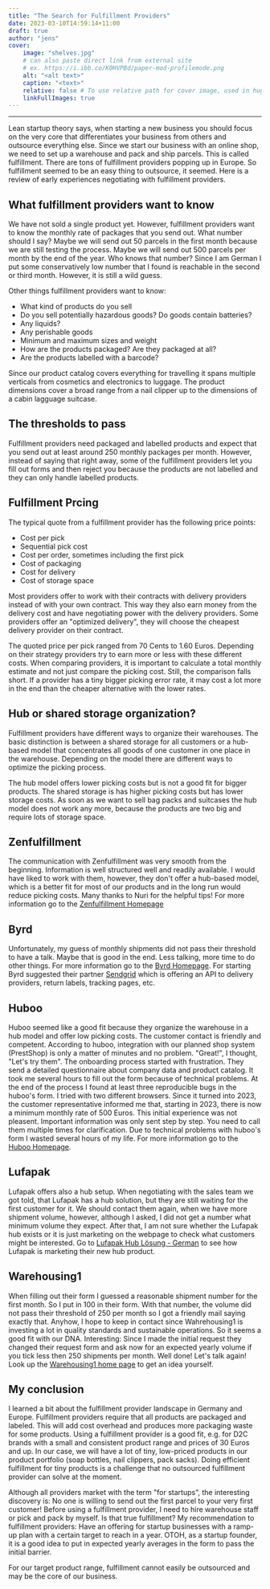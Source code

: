 ```yaml
---
title: "The Search for Fulfillment Providers"
date: 2023-03-10T14:59:14+11:00
draft: true
author: "jens"
cover:
    image: "shelves.jpg"
    # can also paste direct link from external site
    # ex. https://i.ibb.co/K0HVPBd/paper-mod-profilemode.png
    alt: "<alt text>"
    caption: "<text>"
    relative: false # To use relative path for cover image, used in hugo Page-bundles
    linkFullImages: true
---
```

---

Lean startup theory says, when starting a new business you should focus on the very core that differentiates your business from others and outsource everything else. Since we start our business with an online shop, we need to set up a warehouse and pack and ship parcels. This is called fulfillment. There are tons of fulfillment providers popping up in Europe. So fulfillment seemed to be an easy thing to outsource, it seemed. Here is a review of early experiences negotiating with fulfillment providers.

## What fulfillment providers want to know

We have not sold a single product yet. However, fulfillment providers want to know the monthly rate of packages that you send out. What number should I say? Maybe we will send out 50 parcels in the first month because we are still testing the process. Maybe we will send out 500 parcels per month by the end of the year. Who knows that number? Since I am German I put some conservatively low number that I found is reachable in the second or third month. However, it is still a wild guess.

Other things fulfillment providers want to know:

- What kind of products do you sell
- Do you sell potentially hazardous goods? Do goods contain batteries?
- Any liquids?
- Any perishable goods
- Minimum and maximum sizes and weight
- How are the products packaged? Are they packaged at all?
- Are the products labelled with a barcode?

Since our product catalog covers everything for travelling it spans multiple verticals from cosmetics and electronics to luggage. The product dimensions
cover a broad range from a nail clipper  up to the dimensions of a cabin lagguage suitcase.

## The thresholds to pass

Fulfillment providers need packaged and labelled products and expect that you send out at least around 250 monthly packages per month. However, instead of saying that right away, some of the fulfillment providers let you fill out forms and then reject you because the products are not labelled and they can only handle labelled products.

## Fulfillment Prcing

The typical quote from a fulfillment provider has the following price points:

- Cost per pick
- Sequential pick cost
- Cost per order, sometimes including the first pick
- Cost of packaging
- Cost for delivery
- Cost of storage space

Most providers offer to work with their contracts with delivery providers instead of with your own contract. This way they also earn money from the delivery cost and have negotiating power with the delivery providers. Some providers offer an "optimized delivery", they will choose the cheapest delivery provider on their contract.

The quoted price per pick ranged from 70 Cents to 1.60 Euros. Depending on their strategy providers try to earn more or less with these different costs. When comparing providers, it is important to calculate a total monthly estimate and not just compare the picking cost. Still, the comparison falls short. If a provider has a tiny bigger picking error rate, it may cost a lot more in the end than the cheaper alternative with the lower rates.

## Hub or shared storage organization?

Fulfillment providers have different ways to organize their warehouses. The basic distinction is between a shared storage for all customers or a hub-based model that concentrates all goods of one customer in one place in the warehouse. Depending on the model there are different ways to optimize the picking process.

The hub model offers lower picking costs but is not a good fit for bigger products. The shared storage is has higher picking costs but has lower storage costs. As soon as we want to sell bag packs and suitcases the hub model does not work any more, because the products are two big and require lots of storage space.

## Zenfulfillment

The communication with Zenfulfillment was very smooth from the beginning. Information is well structured well and readily available. I would have liked to work with them, however, they don't offer a hub-based model, which is a better fit for most of our products and in the long run would reduce picking costs. Many thanks to Nuri for the helpful tips! For more information go to the [Zenfulfillment Homepage](https://www.zenfulfillment.de)

## Byrd

Unfortunately, my guess of monthly shipments did not pass their threshold to have a talk. Maybe that is good in the end. Less talking, more time to do other things. For more information go to the [Byrd Homepage](https://www.getbyrd.com). For starting Byrd suggested their partner [Sendgrid](https://sendgrid.com) which is offering an API to delivery providers, return labels, tracking pages, etc.

## Huboo

Huboo seemed like a good fit because they organize the warehouse in a hub model and offer low picking costs. The customer contact is friendly and competent. According to huboo, integration with our planned shop system (PrestShop) is only a matter of minutes and no problem. "Great!", I thought, "Let's try them". The onboarding process started with frustration. They send a 
detailed questionnaire about company data and product catalog. It took me several hours to fill out the form because of technical problems. At the end of the process I found at least three reproducible bugs in the huboo's form. I tried with two different browsers. Since it turned into 2023, the customer representative informed me that, starting in 2023, there is now a minimum monthly rate of 500 Euros. This initial experience was not pleasent. Important information was only sent step by step. You need to call them multiple times for clarification. Due to technical problems with huboo's form I wasted several hours of my life. For more information go to the [Huboo Homepage](https://www.huboo.com).

## Lufapak

Lufapak offers also a hub setup. When negotiating with the sales team we got told, that Lufapak has a hub solution, but they are still waiting for the first customer for it. We should contact them again, when we have more shipment volume, however, although I asked, I did not get a number what minimum volume they expect. After that, I am not sure whether the Lufapak hub exists or it is just marketing on the webpage to check what customers might be interested. Go to [Lufapak Hub Lösung - German](https://www.lufapak.de/hub-loesung/) to see how Lufapak is marketing their new hub product.

## Warehousing1

When filling out their form I guessed a reasonable shipment number for the first month. So I put in 100 in their form. With that number, the volume did not pass their threshold of 250 per month so I got a friendly mail saying exactly that. Anyhow, I hope to keep in contact since Wahrehousing1 is investing a lot in quality standards and sustainable operations. So it seems a good fit with our DNA. Interesting: Since I made the initial request they changed their request form and ask now for an expected yearly volume if you tick less then 250 shipments per month. Well done! Let's talk again! Look up the [Warehousing1 home page](https://www.warehousing1.com) to get an idea yourself.

## My conclusion

I learned a bit about the fulfillment provider landscape in Germany and Europe. Fulfillment providers require that all products are packaged and labeled. This will add cost overhead and produces more packaging waste for some products. Using a fulfillment provider is a good fit, e.g. for D2C brands with a small and consistent product range and prices of 30 Euros and up. In our case, we will have a lot of tiny, low-priced products in our product portfolio (soap bottles, nail clippers, pack sacks). Doing efficient fulfillment for tiny products is a challenge that no outsourced fulfillment provider can solve at the moment.

Although all providers market with the term "for startups", the interesting discovery is: No one is willing to send out the first parcel to your very first customer! Before using a fulfillment provider, I need to hire warehouse staff or pick and pack by myself. Is that true fulfillment? My recommendation to fulfillment providers: Have an offering for startup businesses with a ramp-up plan with a certain target to reach in a year. OTOH, as a startup founder, it is a good idea to put in expected yearly averages in the form to pass the initial barrier.

For our target product range, fulfillment cannot easily be outsourced and may be the core of our business.
